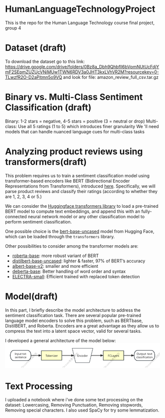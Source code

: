 # HumanLanguageTechnologyProject
This is the repo for the Human Language Technology course final project, group 4

# Dataset (draft)
To download the dataset go to this link: 
https://drive.google.com/drive/folders/0Bz8a_Dbh9Qhbfll6bVpmNUtUcFdjYmF2SEpmZUZUcVNiMUw1TWN6RDV3a0JHT3kxLVhVR2M?resourcekey=0-TLwzfR2O-D2aPitmn5o9VQ and look for file:  amazon_review_full_csv.tar.gz

# Binary vs. Multi-Class Sentiment Classification (draft)
Binary: 1-2 stars = negative, 4-5 stars = positive (3 = neutral or drop) 
Multi-class: Use all 5 ratings (1 to 5) which introduces finer granularity
We 'll need models that can handle nuanced language cues for multi-class tasks

# Analyzing product reviews using transformers(draft)
This problem requires us to train a sentiment classification model using transformer-based encoders like BERT (Bidirectional Encoder Representations from Transformers), introduced [here](https://arxiv.org/abs/1810.04805). Specifically, we will parse product reviews and classify their ratings (according to whether they are 1, 2, 3, 4 or 5.)

We can consider the [Huggingface transformers library](https://github.com/huggingface/transformers) to load a pre-trained BERT model to compute text embeddings, and append this with an fully-connected neural network model or any other classification model to perform sentiment classification.

One possible choice is the [bert-base-uncased](https://huggingface.co/bert-base-uncased) model from Hugging Face, which can be loaded through the `transformers` library.

Other possibilities to consider among the transformer models are: 
- [roberta-base](https://huggingface.co/FacebookAI/roberta-base): more robust variant of BERT
- [distilbert-base-uncased](https://huggingface.co/distilbert/distilbert-base-uncased): lighter & faster, 97% of BERT’s accuracy
- [albert-base-v2](https://huggingface.co/albert/albert-base-v2): smaller and more efficient
- [deberta-base](https://huggingface.co/microsoft/deberta-base): 	Better handling of word order and syntax
- [ELECTRA-small](https://huggingface.co/google/electra-small-discriminator): Efficient trained with replaced token detection

# Model(draft)
In this part, I briefly describe the model architecture to address the sentiment classification task. There are several popular pre-trained language model encoders to solve this problem, such as BERTbase, DistilBERT, and Roberta. Encoders are a great advantage as they allow us to compress the text into a latent space vector, valid for several tasks.

I developed a general architecture of the model below:
![model architecture](Img/ModelArchitecture.png)

# Text Processing 

I uploaded a notebook where i've done some text processing on the dataset: Lowercasing, Removing Punctuation, Removing stopwords, Removing special characters. I also used SpaCy for try some lemmatization.  
